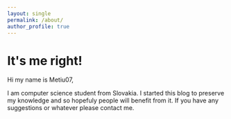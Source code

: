 ```yaml
---
layout: single
permalink: /about/
author_profile: true
---
```


# It's me right!

Hi my name is Metiu07,

I am computer science student from Slovakia. I started this blog to
preserve my knowledge and so hopefuly people will benefit from it. If you
have any suggestions or whatever please contact me.